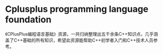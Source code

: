 # Cplusplus programming language foundation
 《CPlusPlus编程语言基础》资源，一共归纳整理出五千余条C++知识点，几乎涵盖了C++基础的所有知识，希望此资源能帮助C++初学者入门和C++技术人员参考。
